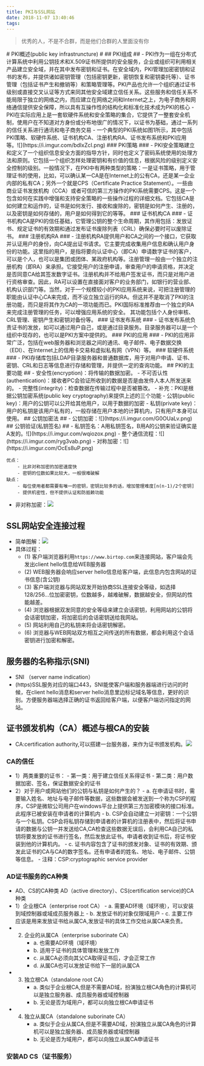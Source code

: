 ```yaml
---
title: PKI与SSL网站
date: 2018-11-07 13:40:46
tags:
---
```

<blockquote class="blockquote-center">优秀的人，不是不合群，而是他们合群的人里面没有你</blockquote>
# PKI概述(public key infrastruncture) #
## PKI组成 ##
- PKI作为一组在分布式计算系统中利用公钥技术和X.509证书所提供的安全服务，企业或组织可利用相关产品建立安全域，并在其中发布密钥和证书。在安全域内，PKI管理加密密钥和证书的发布，并提供诸如密钥管理（包括密钥更新，密钥恢复和密钥委托等）、证书管理（包括证书产生和撤销等）和策略管理等。PKI产品也允许一个组织通过证书级别或直接交叉认证等方式来同其他安全域建立信任关系。这些服务和信任关系不能局限于独立的网络之内，而应建立在网络之间和Internet之上，为电子商务和网络通信提供安全保障，所以具有互操作性的结构化和标准化技术成为PKI的核心
- PKI在实际应用上是一套软硬件系统和安全策略的集合，它提供了一整套安全机制，使用户在不知道对方身份或分布地很广的情况下，以证书为基础，通过一系列的信任关系进行通讯和电子商务交易
- 一个典型的PKI系统如图1所示，其中包括PKI策略、软硬件系统、证书机构CA、注册机构RA、证书发布系统和PKI应用等。![](https://i.imgur.com/bdIxZcI.png)
### PKI策略 ###
- PKI安全策略建立和定义了一个组织信息安全方面的指导方针，同时也定义了密码系统使用的处理方法和原则。它包括一个组织怎样处理密钥和有价值的信息，根据风险的级别定义安全控制的级别。一般情况下，在PKI中有两种类型的策略：一是证书策略，用于管理证书的使用，比如，可以确认某一CA是在Internet上的公有CA，还是某一企业内部的私有CA；另外一个就是CPS（Certificate Practice Statement）。一些由商业证书发放机构（CCA）或者可信的第三方操作的PKI系统需要CPS。这是一个包含如何在实践中增强和支持安全策略的一些操作过程的详细文档。它包括CA是如何建立和运作的，证书是如何发行、接收和废除的，密钥是如何产生、注册的，以及密钥是如何存储的，用户是如何得到它的等等。
### 证书机构CA ###
- 证书机构CA是PKI的信任基础，它管理公钥的整个生命周期，其作用包括：发放证书、规定证书的有效期和通过发布证书废除列表（CRL）确保必要时可以废除证书。
### 注册机构RA ###
- 注册机构RA提供用户和CA之间的一个接口，它获取并认证用户的身份，向CA提出证书请求。它主要完成收集用户信息和确认用户身份的功能。这里指的用户，是指将要向认证中心（即CA）申请数字证书的客户，可以是个人，也可以是集团或团体、某政府机构等。注册管理一般由一个独立的注册机构（即RA）来承担。它接受用户的注册申请，审查用户的申请资格，并决定是否同意CA给其签发数字证书。注册机构并不给用户签发证书，而只是对用户进行资格审查。因此，RA可以设置在直接面对客户的业务部门，如银行的营业部、机构认识部门等。当然，对于一个规模较小的PKI应用系统来说，可把注册管理的职能由认证中心CA来完成，而不设立独立运行的RA。但这并不是取消了PKI的注册功能，而只是将其作为CA的一项功能而已。PKI国际标准推荐由一个独立的RA来完成注册管理的任务，可以增强应用系统的安全。 其功能包括个人身份审核、CRL管理、密钥产生和密钥对备份等。
### 证书发布系统 ###
- 证书发布系统负责证书的发放，如可以通过用户自己，或是通过目录服务。目录服务器可以是一个组织中现存的，也可以是PKI方案中提供的。
### PKI的应用 ###
- PKI的应用非常广泛，包括在web服务器和浏览器之间的通讯、电子邮件、电子数据交换（EDI）、在Internet上的信用卡交易和虚拟私有网（VPN）等。
### 软硬件系统 ###
- PKI存储库包括LDAP目录服务器和普通数据库，用于对用户申请、证书、密钥、CRL和日志等信息进行存储和管理，并提供一定的查询功能。
## PKI的主要功能 ##
- 安全性(encryption)：将传输的数据加密。
- 不可否认性(authentication)：接收者PC会验证所收到的数据是否是由发件人本人所发送来的。
- 完整性(integrity)：检查数据在传输过程中是否被篡改。
- 补充：PKI是根据公钥加密系统(public key cryptography)来提供上述的三个功能
- 公钥(public key)：用户的公钥可以公开给其他用户，以用于数据的加密
- 私钥(private key)：用户的私钥是该用户私有的，一般存储在用户本地的计算机内，只有用户本身可以使用。
## 公钥加密法 ##
- 公钥加密：![](https://i.imgur.com/G0OUaLv.png)
## 公钥验证(私钥签名) ##
- 私钥签名：A用私钥签名，B用A的公钥来验证确实是A发的。![](https://i.imgur.com/wqiozox.png)
- 整个通信流程：![](https://i.imgur.com/ryg3vab.png)
- 对称加密：![](https://i.imgur.com/OcEs8uP.png)

	优点：
		- 比非对称加密的加密速度快
		- 密钥的位数如果比较大，一般很难破解
	缺点：
		- 每位使用者都需要有唯一的密钥，密钥比较多的话，增加管理难度[n(n-1)/2个密钥]
		- 提供机密性，但不提供认证和防抵赖功能
		
- 非对称加密：![](https://i.imgur.com/gC5ayWh.png)
## SSL网站安全连接过程 ##
- 简单图解：![](https://i.imgur.com/2DeRQ7I.png)
- 具体过程：
	- (1) 客户端浏览器利用`https://www.birtop.com`来连接网站，客户端会先发出client hello信息给WEB服务器
	- (2) WEB服务器会响应server hello信息给客户端，此信息内包含网站的证书信息(含公钥)
	- (3) 客户端浏览器与网站双发开始协商SSL连接安全等级，如选择128/256...位加密密钥，位数越多，越难破解，数据越安全，但网站的性能越差。
	- (4) 浏览器根据双发同意的安全等级来建立会话密钥，利用网站的公钥将会话密钥加密，将加密后的会话密钥送给我网站。
	- (5) 网站利用自己的私钥来将会话密钥解密。
	- (6) 浏览器与WEB网站双方相互之间传送的所有数据，都会利用这个会话密钥进行加密和解密。
## 服务器的名称指示(SNI) ##
- SNI （server name indication）
- (https)SSL服务对应的端口443，SNI能使客户端和服务器端进行访问的时候，在client hello消息和server hello消息里边标记域名等信息，更好的识别。方便服务器端选择正确的证书返回给客户端，以便客户端访问指定的网站。
## 证书颁发机构（CA）概述与根CA的安装 ##
- CA:certification authority,可以搭建一台服务器，来作为证书颁发机构。![](https://i.imgur.com/rh7KZog.png)
### CA的信任 ###
- 1）两类重要的证书：
		- 第一类：用于建立信任关系得证书
		- 第二类：用户数据加密、签名，保证数据安全的证书
- 2）对于用户或网站他们的公钥与私钥是如何产生的？
		- a. 在申请证书时，需要输入姓名、地址与电子邮件等数据，这些数据会被发送到一个称为CSP的程序，CSP是微软公司用户在windows平台上提供第三方加密模块的接口标准。此程序已被安装在申请者的计算机内
		- b. CSP会自动建立一对密钥：一个公钥与一个私钥。CSP会将私钥存储到申请者的计算机的注册表中，然后将证书申请的数据与公钥一并发送给CA,CA检查这些数据无误后，会利用CA自己的私钥将要发放的证书进行签名，然后发放此证书。申请者收到证书后，将证书安装到他的计算机内。
		- c. 证书内容包含了证书的颁发对象、证书的有效期、颁发此证书的CA与CA的数字签名。还有申请者的姓名、地址、电子邮件、公钥等信息。
		- 注释：CSP:cryptographic service provider 
### AD证书服务的CA种类 ###
- AD、CS的CA种类
		AD（active directory）、CS(certification service)的CA种类
- 1）企业根CA（enterprise root CA）
		- a. 需要AD环境（域环境），可以安装到域控制器或域成员服务器上
		- b. 发放证书的对象仅限域用户
		- c. 主要工作应该是用来发放证书给从属CA,发放证书的具体工作交给从属CA来负责。
- 2) 企业的从属CA（enterprise suborinate CA）
		- a. 也需要AD环境（域环境）
		- b. 适用于证书的具体管理和发放工作
		- c. 从属CA必须向其父CA取得证书后，才会正常工作
		- d. 从属CA也可以发放证书给下一层的从属CA
- 3) 独立根CA（standalone root CA）
		- a. 类似于企业根CA,但是不需要AD域，扮演独立根CA角色的计算机可以是独立服务器、成员服务器或域控制器
		- b. 无论是否为域用户，都可以向独立根CA申请证书
- 4) 独立从属CA（standalone suborinate CA）
		- a. 类似于企业从属CA,但是不需要AD域，扮演独立从属CA角色的计算机可以是独立服务器、成员服务器或域控制器
		- b. 无论是否为域用户，都可以向独立从属CA申请证书
### 安装AD CS（证书服务） ###
